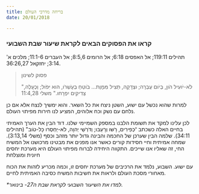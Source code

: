 ```yaml
---
title: בריחה מדרכי העולם
date: 20/01/2018

---
```


### קראו את הפסוקים הבאים לקראת שיעור שבת השבועי
תהילים 119:11; אל האפסים 6:18; אל הרומים 8:5,6; אל העברים 11:1-6; מלכים א' 3:14; יחזקאל 36:26,27.

> <p>פסוק לשינון</p>
> "לֹא-יֹועִיל הֹון, ּבְיֹום עֶבְרָה; ּוצְדָקָה, ּתַּצִיל מִּמָוֶת… ּבֹוטֵחַ ּבְעָׁשְרֹו, הּוא יִּפֹול; וְכֶעָלֶה, צַּדִיקִים יִפְרָחּו." משלי 11:4,28

למרות שהוא נכשל עם ישוע, השטן ניצח את כל השאר. והוא ימשיך לנצח אלא אם כן נלחם עם נשק וכח אלוהים, המציע לנו חירות מפיתוי העולם. 

לכן עלינו למקד את תשומת הלבנו במספק השמיימי שלנו. דוד הבין את הערך האמיתי בחיים האלה כשכתב "ּכְפִירִים, רָׁשּו וְרָעֵבּו; וְדֹרְׁשֵי יְהוָה, לֹא-יַחְסְרּו כָל-טֹוב" (תהילים 34:11). שלמה הבין שערכן של החכמה והבינה גדול יותר מזהב וכסף (משלי 3:13,14). שמחה אמיתית וחיי חסידות קורים כאשר אנו מפנים את מבטינו מרכושנו אל המשיח החי, זה שאליו אנו שייכים. התקווה היחידה לברוח מפיתוי העולם היא מערכת יחסים חיונית ומוצלחת 

עם ישוע. השבוע, נלמד את הרכיבים של מערכת יחסים זו, וכמה מכריע לזהות את הכוח מאחורי מסכת העולם ולראות את חשיבות המשיח כסיבה האמיתית לחיים. 

_*למדו את השיעור השבועי לקראת שבת ה27- בינואר._